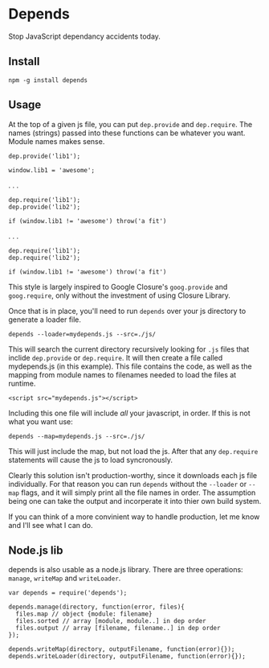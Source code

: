 
# Depends

Stop JavaScript dependancy accidents today.

## Install

    npm -g install depends

## Usage

At the top of a given js file, you can put `dep.provide` and `dep.require`. The names (strings) passed into these functions can be whatever you want. Module names makes sense.

    dep.provide('lib1');

    window.lib1 = 'awesome';

. . .

    dep.require('lib1');
    dep.provide('lib2');

    if (window.lib1 != 'awesome') throw('a fit')

. . .

    dep.require('lib1');
    dep.require('lib2');

    if (window.lib1 != 'awesome') throw('a fit')

This style is largely inspired to Google Closure's `goog.provide` and `goog.require`, only without the investment of using Closure Library.

Once that is in place, you'll need to run `depends` over your js directory to generate a loader file.

    depends --loader=mydepends.js --src=./js/

This will search the current directory recursively looking for `.js` files that inclide `dep.provide` or `dep.require`. It will then create a file called mydepends.js (in this example). This file contains the code, as well as the mapping from module names to filenames needed to load the files at runtime.

    <script src="mydepends.js"></script>

Including this one file will include _all_ your javascript, in order. If this is not what you want use:

    depends --map=mydepends.js --src=./js/

This will just include the map, but not load the js. After that any `dep.require` statements will cause the js to load syncronously.

Clearly this solution isn't production-worthy, since it downloads each js file individually. For that reason you can run `depends` without the `--loader` or `--map` flags, and it will simply print all the file names in order. The assumption being one can take the output and incorperate it into thier own build system.

If you can think of a more convinient way to handle production, let me know and I'll see what I can do.

## Node.js lib

depends is also usable as a node.js library. There are three operations: `manage`, `writeMap` and `writeLoader`.

    var depends = require('depends');

    depends.manage(directory, function(error, files){
      files.map // object {module: filename}
      files.sorted // array [module, module..] in dep order
      files.output // array [filename, filename..] in dep order
    });

    depends.writeMap(directory, outputFilename, function(error){});
    depends.writeLoader(directory, outputFilename, function(error){});
